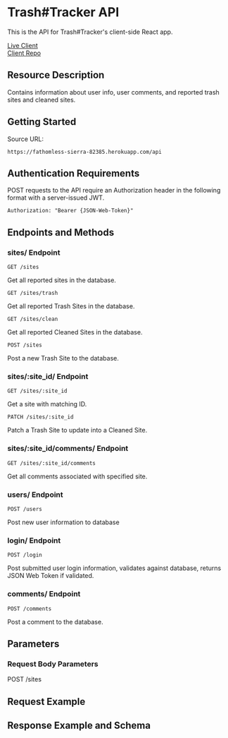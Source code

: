 # Trash#Tracker API

This is the API for Trash#Tracker's client-side React app.

[Live Client](https://trash-tag-tracker-app.cosmicnoir.now.sh/)
<br />[Client Repo](https://github.com/Cosmic-Noir/trash-tag-tracker-app)

## Resource Description

Contains information about user info, user comments, and reported trash sites and cleaned sites.

## Getting Started

Source URL:

```
https://fathomless-sierra-82385.herokuapp.com/api
```

## Authentication Requirements

POST requests to the API require an Authorization header in the following format with a server-issued JWT.

```
Authorization: "Bearer {JSON-Web-Token}"
```

## Endpoints and Methods

### sites/ Endpoint

```
GET /sites
```

Get all reported sites in the database.

```
GET /sites/trash
```

Get all reported Trash Sites in the database.

```
GET /sites/clean
```

Get all reported Cleaned Sites in the database.

```
POST /sites
```

Post a new Trash Site to the database.

### sites/:site_id/ Endpoint

```
GET /sites/:site_id
```

Get a site with matching ID.

```
PATCH /sites/:site_id
```

Patch a Trash Site to update into a Cleaned Site.

### sites/:site_id/comments/ Endpoint

```
GET /sites/:site_id/comments
```

Get all comments associated with specified site.

### users/ Endpoint

```
POST /users
```

Post new user information to database

### login/ Endpoint

```
POST /login
```

Post submitted user login information, validates against database, returns JSON Web Token if validated.

### comments/ Endpoint

```
POST /comments
```

Post a comment to the database.

## Parameters

### Request Body Parameters

POST /sites

## Request Example

## Response Example and Schema
